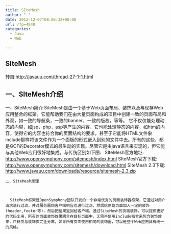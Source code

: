 ```yaml
---
title: SIteMesh
author: "-"
date: 2012-12-07T08:08:32+00:00
url: /?p=4840
categories:
  - Java
  - Web

---
```

## SIteMesh
转自:http://javauu.com/thread-27-1-1.html

## 一、SIteMesh介绍

  一、SiteMesh简介
 SiteMesh是由一个基于Web页面布局、装饰以及与现存Web应用整合的框架。它能帮助我们在由大量页面构成的项目中创建一致的页面布局和外观，如一致的导航条，一致的banner，一致的版权，等等。 它不仅仅能处理动态的内容，如jsp，php，asp等产生的内容，它也能处理静态的内容，如htm的内容，使得它的内容也符合你的页面结构的要求。甚至于它能将HTML文件象include那样将该文件作为一个面板的形式嵌入到别的文件中去。所有的这些，都是GOF的Decorator模式的最生动的实现。尽管它是由java语言来实现的，但它能与其他Web应用很好地集成。与传统区别如下图: 
 <img src="http://javauu.com/attachments/forumid_19/20080909_6b24a2aa462d3f86bf8cfCBgkJs8uFPE.jpg" alt="" /> <img src="http://javauu.com/attachments/forumid_19/20080909_ba26d2494b9fc0dab76a1BCCKU7KiFLk.jpg" alt="" />
 SIteMesh官方地址: http://www.opensymphony.com/sitemesh/index.html
 SIteMesh官方下载: http://www.opensymphony.com/sitemesh/download.html
 SIteMesh 2.3下载: http://www.javauu.com/downloads/resource/sitemesh-2.3.zip 
  
    二、SiteMesh原理
  
  
    
      SiteMesh框架是OpenSymphony团队开发的一个非常优秀的页面装饰器框架，它通过对用户请求进行过滤，并对服务器向客户端响应也进行过滤，然后给原始页面加入一定的装饰(header,footer等)，然后把结果返回给客户端。通过SiteMesh的页面装饰，可以提供更好的代码复用，所有的页面装饰效果耦合在目标页面中，无需再使用include指令来包含装饰效果，目标页与装饰页完全分离，如果所有页面使用相同的装饰器，可以是整个Web应用具有统一的风格。
    
  
  
  

